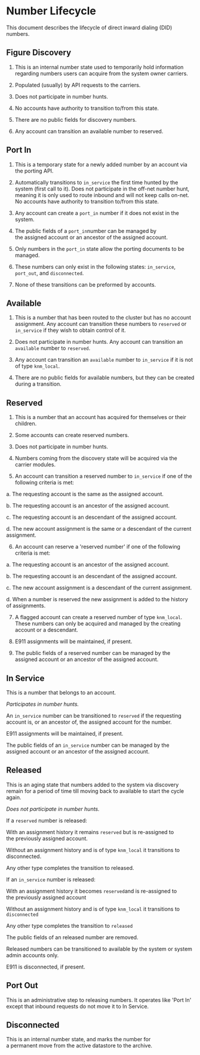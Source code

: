 # Number Lifecycle



This document describes the lifecycle of direct inward dialing (DID) numbers.


## Figure Discovery

1. This is an internal number state used to temporarily hold information regarding numbers users can acquire from the system owner carriers.

2. Populated (usually) by API requests to the carriers.  

3. Does not participate in number hunts.

4. No accounts have authority to transition to/from this state.

5. There are no public fields for discovery numbers.

6. Any account can transition an available number to reserved.


## Port In

1. This is a temporary state for a newly added number by an account via the porting API.

2. Automatically transitions to `in_service` the first time hunted by the system (first call to it). Does not participate in the off-net number hunt, meaning it is only used to route inbound and will not keep calls on-net. No accounts have authority to transition to/from this state.

3. Any account can create a `port_in` number if it does not exist in the system.

4. The public fields of a `port_in`number can be managed by the assigned account or an ancestor of the assigned account.

5. Only numbers in the `port_in` state allow the porting documents to be managed.

6. These numbers can only exist in the following states: `in_service`, `port_out`, and `disconnected`. 

7. None of these transitions can be preformed by accounts.


## Available

1. This is a number that has been routed to the cluster but has no account assignment. Any account can transition these numbers to `reserved` or `in_service` if they wish to obtain control of it.  

2. Does not participate in number hunts. Any account can transition an `available` number to `reserved`.

3. Any account can transition an `available` number to `in_service` if it is not of type `knm_local`.

4. There are no public fields for available numbers, but they can be created during a transition.
  
  
## Reserved

1. This is a number that an account has acquired for themselves or their children.  

2. Some accounts can create reserved numbers.

3. Does not participate in number hunts.

4. Numbers coming from the discovery state will be acquired via the carrier modules.

5. An account can transition a reserved number to `in_service` if one of the following criteria is met:

  a. The requesting account is the same as the assigned account.

  b. The requesting account is an ancestor of the assigned account.

  c. The requesting account is an descendant of the assigned account.

  d. The new account assignment is the same or a descendant of the current assignment.


6. An account can reserve a 'reserved number' if one of the following criteria is met:

  a. The requesting account is an ancestor of the assigned account.

  b. The requesting account is an descendant of the assigned account.

  c. The new account assignment is a descendant of the current assignment.

  d. When a number is reserved the new assignment is added to the history of assignments.

7. A flagged account can create a reserved number of type `knm_local`. These numbers can only be acquired and managed by the creating account or a descendant.

8. E911 assignments will be maintained, if present.

9. The public fields of a reserved number can be managed by the assigned account or an ancestor of the assigned account.
  

## In Service

This is a number that belongs to an account.

*Participates in number hunts.*

An `in_service` number can be transitioned to `reserved` if the requesting account is, or an ancestor of, the assigned account for the number.

E911 assignments will be maintained, if present.

The public fields of an `in_service` number can be managed by the assigned account or an ancestor of the assigned account.


## Released

This is an aging state that numbers added to the system via discovery remain for a period of time till moving back to available to start the cycle again.

*Does not participate in number hunts.*

If a `reserved` number is released:

With an assignment history it remains `reserved` but is re-assigned to the previously assigned account.

Without an assignment history and is of type `knm_local` it transitions to disconnected.

Any other type completes the transition to released.

If an `in_service` number is released:

With an assignment history it becomes `reserved`and is re-assigned to the previously assigned account

Without an assignment history and is of type `knm_local` it transitions to `disconnected`

Any other type completes the transition to `released`

The public fields of an released number are removed.

Released numbers can be transitioned to  available by the system or system admin accounts only.

E911 is disconnected, if present.
  
  
## Port Out

This is an administrative step to releasing numbers. It operates like 'Port In' except that inbound requests do not move it to In Service.


## Disconnected
This is an internal number state, and marks the number for a permanent move from the active datastore to the archive.
 
